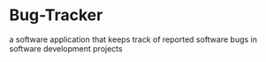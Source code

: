 # Bug-Tracker
 a software application that keeps track of reported software bugs in software development projects
